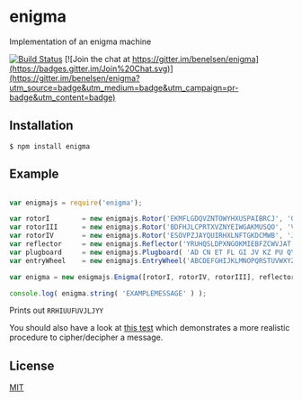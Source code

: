 # enigma

Implementation of an enigma machine

[![Build Status](https://travis-ci.org/benelsen/enigma.png?branch=master)](https://travis-ci.org/benelsen/enigma)
[![Join the chat at https://gitter.im/benelsen/enigma](https://badges.gitter.im/Join%20Chat.svg)](https://gitter.im/benelsen/enigma?utm_source=badge&utm_medium=badge&utm_campaign=pr-badge&utm_content=badge)

## Installation

    $ npm install enigma

## Example

```js

var enigmajs = require('enigma');

var rotorI        = new enigmajs.Rotor('EKMFLGDQVZNTOWYHXUSPAIBRCJ', 'Q');
var rotorIII      = new enigmajs.Rotor('BDFHJLCPRTXVZNYEIWGAKMUSQO', 'V');
var rotorIV       = new enigmajs.Rotor('ESOVPZJAYQUIRHXLNFTGKDCMWB', 'J');
var reflector     = new enigmajs.Reflector('YRUHQSLDPXNGOKMIEBFZCWVJAT');
var plugboard     = new enigmajs.Plugboard( 'AD CN ET FL GI JV KZ PU QY WX' );
var entryWheel    = new enigmajs.EntryWheel('ABCDEFGHIJKLMNOPQRSTUVWXYZ');

var enigma = new enigmajs.Enigma([rotorI, rotorIV, rotorIII], reflector, plugboard, entryWheel);

console.log( enigma.string( 'EXAMPLEMESSAGE' ) );
```
Prints out `RRHIUUFUVJLJYY`

You should also have a look at [this test](test/enigma-realmessage.js) which demonstrates a more realistic procedure to cipher/decipher a message.

## License

[MIT](LICENSE)
